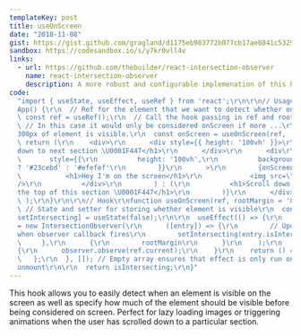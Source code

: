 ```yaml
---
templateKey: post
title: useOnScreen
date: "2018-11-08"
gist: https://gist.github.com/gragland/d1175eb983772b077cb17ae0841c5329
sandbox: https://codesandbox.io/s/y7kr0vll4v
links:
  - url: https://github.com/thebuilder/react-intersection-observer
    name: react-intersection-observer
    description: A more robust and configurable implemenation of this hook.
code:
  "import { useState, useEffect, useRef } from 'react';\r\n\r\n// Usage\r\nfunction
  App() {\r\n  // Ref for the element that we want to detect whether on screen\r\n
  \ const ref = useRef();\r\n  // Call the hook passing in ref and root margin\r\n
  \ // In this case it would only be considered onScreen if more ...\r\n  // ... than
  300px of element is visible.\r\n  const onScreen = useOnScreen(ref, '-300px');\r\n\r\n
  \ return (\r\n    <div>\r\n      <div style={{ height: '100vh' }}>\r\n        <h1>Scroll
  down to next section \U0001F447</h1>\r\n      </div>\r\n      <div\r\n        ref={ref}\r\n
  \       style={{\r\n          height: '100vh',\r\n          backgroundColor: onScreen
  ? '#23cebd' : '#efefef'\r\n        }}\r\n      >\r\n        {onScreen ? (\r\n          <div>\r\n
  \           <h1>Hey I'm on the screen</h1>\r\n            <img src=\"https://i.giphy.com/media/ASd0Ukj0y3qMM/giphy.gif\"
  />\r\n          </div>\r\n        ) : (\r\n          <h1>Scroll down 300px from
  the top of this section \U0001F447</h1>\r\n        )}\r\n      </div>\r\n    </div>\r\n
  \ );\r\n}\r\n\r\n// Hook\r\nfunction useOnScreen(ref, rootMargin = '0px') {\r\n
  \ // State and setter for storing whether element is visible\r\n  const [isIntersecting,
  setIntersecting] = useState(false);\r\n\r\n  useEffect(() => {\r\n    const observer
  = new IntersectionObserver(\r\n      ([entry]) => {\r\n        // Update our state
  when observer callback fires\r\n        setIntersecting(entry.isIntersecting);\r\n
  \     },\r\n      {\r\n        rootMargin\r\n      }\r\n    );\r\n    if (ref.current)
  {\r\n      observer.observe(ref.current);\r\n    }\r\n    return () => {\r\n      observer.unobserve(ref.current);\r\n
  \   };\r\n  }, []); // Empty array ensures that effect is only run on mount and
  unmount\r\n\r\n  return isIntersecting;\r\n}"
---
```


This hook allows you to easily detect when an element is visible on the
screen as well as specify how much of the element should be visible before being
considered on screen. Perfect for lazy loading images or triggering animations when
the user has scrolled down to a particular section.

